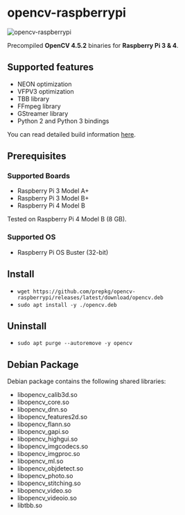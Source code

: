 # opencv-raspberrypi

![opencv-raspberrypi](https://i.ibb.co/n6PQvVF/opencv-raspberrypi.png)

Precompiled **OpenCV 4.5.2** binaries for **Raspberry Pi 3 & 4**.

## Supported features

* NEON optimization
* VFPV3 optimization
* TBB library
* FFmpeg library
* GStreamer library
* Python 2 and Python 3 bindings

You can read detailed build information [here](build_information.txt).

## Prerequisites

### Supported Boards

* Raspberry Pi 3 Model A+
* Raspberry Pi 3 Model B+
* Raspberry Pi 4 Model B

Tested on Raspberry Pi 4 Model B (8 GB).

### Supported OS

* Raspberry Pi OS Buster (32-bit)

## Install

* `wget https://github.com/prepkg/opencv-raspberrypi/releases/latest/download/opencv.deb`
* `sudo apt install -y ./opencv.deb`

## Uninstall

* `sudo apt purge --autoremove -y opencv`

## Debian Package

Debian package contains the following shared libraries:

* libopencv_calib3d.so
* libopencv_core.so
* libopencv_dnn.so
* libopencv_features2d.so
* libopencv_flann.so
* libopencv_gapi.so
* libopencv_highgui.so
* libopencv_imgcodecs.so
* libopencv_imgproc.so
* libopencv_ml.so
* libopencv_objdetect.so
* libopencv_photo.so
* libopencv_stitching.so
* libopencv_video.so
* libopencv_videoio.so
* libtbb.so
